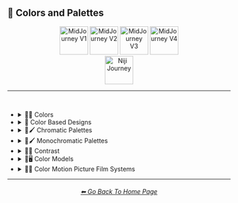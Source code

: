 <h2>🎨 Colors and Palettes</h2>

<div align="center">

[<img src="/Images/Repo_Parts/Buttons/Version_Buttons/button_version_V1_inactive.webp?raw=true" alt="MidJourney V1" height="64" />](/Pages/MJ_V1/Style_Pages/Sphere/Colors_and_Palettes.md)
[<img src="/Images/Repo_Parts/Buttons/Version_Buttons/button_version_V2_active.webp?raw=true" alt="MidJourney V2" height="64" />](/Pages/MJ_V2/Style_Pages/Sphere/Colors_and_Palettes.md)
[<img src="/Images/Repo_Parts/Buttons/Version_Buttons/button_version_V3_inactive.webp?raw=true" alt="MidJourney V3" height="64" />](/Pages/MJ_V3/Style_Pages/Sphere/Colors_and_Palettes.md)
[<img src="/Images/Repo_Parts/Buttons/Version_Buttons/button_version_V4_inactive.webp?raw=true" alt="MidJourney V4" height="64" />](/Pages/MJ_V4/Style_Pages/Just_The_Style/Colors_and_Palettes.md)
<br>
[<img src="/Images/Repo_Parts/Buttons/Version_Buttons/button_version_niji_inactive_full.webp?raw=true" alt="Niji Journey" height="64" />](/Pages/Niji_Journey/Style_Pages/Colors_and_Palettes.md)


</div>

<hr>
<br>


- <details><summary>🎨🔴 Colors</summary><p>

	- <details><summary>🎨🔴 Basic Colors</summary><p><div align="center">

		| White | Black | Brown |
		| :-: | :-: | :-: |
		| <img src="/Images/MJ_V2/MidJourney_Styles_(sphere)/Colors/Basic_Colors/sphere_White.png?raw=true" width="256" /> | <img src="/Images/MJ_V2/MidJourney_Styles_(sphere)/Colors/Basic_Colors/sphere_Black.png?raw=true" width="256" /> | <img src="/Images/MJ_V2/MidJourney_Styles_(sphere)/Colors/Basic_Colors/sphere_Brown.png?raw=true" width="256" /> |
		
		<br>
		
		| Light-Gray | Gray | Dark-Gray |
		| :-: | :-: | :-: |
		| <img src="/Images/MJ_V2/MidJourney_Styles_(sphere)/Colors/Basic_Colors/sphere_Light-Gray.png?raw=true" width="256" /> | <img src="/Images/MJ_V2/MidJourney_Styles_(sphere)/Colors/Basic_Colors/sphere_Gray.png?raw=true" width="256" /> | <img src="/Images/MJ_V2/MidJourney_Styles_(sphere)/Colors/Basic_Colors/sphere_Dark-Gray.png?raw=true" width="256" /> |
		
		<br>
		
		| Maroon | Red | Orange |
		| :-: | :-: | :-: |
		| <img src="/Images/MJ_V2/MidJourney_Styles_(sphere)/Colors/Basic_Colors/sphere_Maroon.png?raw=true" width="256" /> | <img src="/Images/MJ_V2/MidJourney_Styles_(sphere)/Colors/Basic_Colors/sphere_Red.png?raw=true" width="256" /> | <img src="/Images/MJ_V2/MidJourney_Styles_(sphere)/Colors/Basic_Colors/sphere_Orange.png?raw=true" width="256" /> |
		
		<br>
		
		| Yellow | Lime | Green |
		| :-: | :-: | :-: |
		| <img src="/Images/MJ_V2/MidJourney_Styles_(sphere)/Colors/Basic_Colors/sphere_Yellow.png?raw=true" width="256" /> | <img src="/Images/MJ_V2/MidJourney_Styles_(sphere)/Colors/Basic_Colors/sphere_Lime.png?raw=true" width="256" /> | <img src="/Images/MJ_V2/MidJourney_Styles_(sphere)/Colors/Basic_Colors/sphere_Green.png?raw=true" width="256" /> |

		<br>
		
		| Cyan | Teal | Blue |
		| :-: | :-: | :-: |
		| <img src="/Images/MJ_V2/MidJourney_Styles_(sphere)/Colors/Basic_Colors/sphere_Cyan.png?raw=true" width="256" /> | <img src="/Images/MJ_V2/MidJourney_Styles_(sphere)/Colors/Basic_Colors/sphere_Teal.png?raw=true" width="256" /> | <img src="/Images/MJ_V2/MidJourney_Styles_(sphere)/Colors/Basic_Colors/sphere_Blue.png?raw=true" width="256" /> |
		
		<br>
		
		| Indigo | Purple | Violet |
		| :-: | :-: | :-: |
		| <img src="/Images/MJ_V2/MidJourney_Styles_(sphere)/Colors/Basic_Colors/sphere_Indigo.png?raw=true" width="256" /> | <img src="/Images/MJ_V2/MidJourney_Styles_(sphere)/Colors/Basic_Colors/sphere_Purple.png?raw=true" width="256" /> | <img src="/Images/MJ_V2/MidJourney_Styles_(sphere)/Colors/Basic_Colors/sphere_Violet.png?raw=true" width="256" /> |
		
		<br>
		
		| Fuchsia | Magenta | Pink |
		| :-: | :-: | :-: |
		| <img src="/Images/MJ_V2/MidJourney_Styles_(sphere)/Colors/Basic_Colors/sphere_Fuchsia.png?raw=true" width="256" /> | <img src="/Images/MJ_V2/MidJourney_Styles_(sphere)/Colors/Basic_Colors/sphere_Magenta.png?raw=true" width="256" /> | <img src="/Images/MJ_V2/MidJourney_Styles_(sphere)/Colors/Basic_Colors/sphere_Pink.png?raw=true" width="256" /> |

		</div></p></details>


	- <details><summary>🎨🔵 Extended Colors</summary><p><div align="center">

		| Tan | Beige |
		| :-: | :-: |
		| <img src="/Images/MJ_V2/MidJourney_Styles_(sphere)/Colors/Extended_Colors/sphere_Tan.png?raw=true" width="256" /> | <img src="/Images/MJ_V2/MidJourney_Styles_(sphere)/Colors/Extended_Colors/sphere_Beige.png?raw=true" width="256" /> |

		<br>

		| Blush | Scarlet |
		| :-: | :-: |
		| <img src="/Images/MJ_V2/MidJourney_Styles_(sphere)/Wave_14/sphere_Blush.png?raw=true" width="256" /> | <img src="/Images/MJ_V2/MidJourney_Styles_(sphere)/Colors/Extended_Colors/sphere_Scarlet.png?raw=true" width="256" /> |
		
		<br>
		
		| Olive-Green | Chartreuse |
		| :-: | :-: |
		| <img src="/Images/MJ_V2/MidJourney_Styles_(sphere)/Colors/Extended_Colors/sphere_Olive-Green.png?raw=true" width="256" /> | <img src="/Images/MJ_V2/MidJourney_Styles_(sphere)/Colors/Extended_Colors/sphere_Chartreuse.png?raw=true" width="256" /> |
		
		<br>
		
		| Turquoise | Aqua | Azure |
		| :-: | :-: | :-: |
		| <img src="/Images/MJ_V2/MidJourney_Styles_(sphere)/Colors/Extended_Colors/sphere_Turquoise.png?raw=true" width="256" /> | <img src="/Images/MJ_V2/MidJourney_Styles_(sphere)/Colors/Extended_Colors/sphere_Aqua.png?raw=true" width="256" /> | <img src="/Images/MJ_V2/MidJourney_Styles_(sphere)/Colors/Extended_Colors/sphere_Azure.png?raw=true" width="256" /> |

		</div></p></details>


	- <details><summary>🎨⚫ Dark Variations</summary><p><div align="center">

		| Dark-White | Dark-Brown |
		| :-: | :-: |
		| <img src="/Images/MJ_V2/MidJourney_Styles_(sphere)/Colors/Dark_Colors/sphere_Dark-White.png?raw=true" width="256" /> | <img src="/Images/MJ_V2/MidJourney_Styles_(sphere)/Colors/Dark_Colors/sphere_Dark-Brown.png?raw=true" width="256" /> |
		
		<br>
		
		| Dark-Maroon | Dark-Red | Dark-Orange |
		| :-: | :-: | :-: |
		| <img src="/Images/MJ_V2/MidJourney_Styles_(sphere)/Colors/Dark_Colors/sphere_Dark-Maroon.png?raw=true" width="256" /> | <img src="/Images/MJ_V2/MidJourney_Styles_(sphere)/Colors/Dark_Colors/sphere_Dark-Red.png?raw=true" width="256" /> | <img src="/Images/MJ_V2/MidJourney_Styles_(sphere)/Colors/Dark_Colors/sphere_Dark-Orange.png?raw=true" width="256" /> |
		
		<br>
		
		| Dark-Yellow | Dark-Lime | Dark-Green |
		| :-: | :-: | :-: |
		| <img src="/Images/MJ_V2/MidJourney_Styles_(sphere)/Colors/Dark_Colors/sphere_Dark-Yellow.png?raw=true" width="256" /> | <img src="/Images/MJ_V2/MidJourney_Styles_(sphere)/Colors/Dark_Colors/sphere_Dark-Lime.png?raw=true" width="256" /> | <img src="/Images/MJ_V2/MidJourney_Styles_(sphere)/Colors/Dark_Colors/sphere_Dark-Green.png?raw=true" width="256" /> |

		<br>
		
		| Dark-Cyan | Dark-Blue |
		| :-: | :-: |
		| <img src="/Images/MJ_V2/MidJourney_Styles_(sphere)/Colors/Dark_Colors/sphere_Dark-Cyan.png?raw=true" width="256" /> | <img src="/Images/MJ_V2/MidJourney_Styles_(sphere)/Colors/Dark_Colors/sphere_Dark-Blue.png?raw=true" width="256" /> |
		
		<br>
		
		| Dark-Purple | Dark-Magenta | Dark-Pink |
		| :-: | :-: | :-: |
		| <img src="/Images/MJ_V2/MidJourney_Styles_(sphere)/Colors/Dark_Colors/sphere_Dark-Purple.png?raw=true" width="256" /> | <img src="/Images/MJ_V2/MidJourney_Styles_(sphere)/Colors/Dark_Colors/sphere_Dark-Magenta.png?raw=true" width="256" /> | <img src="/Images/MJ_V2/MidJourney_Styles_(sphere)/Colors/Dark_Colors/sphere_Dark-Pink.png?raw=true" width="256" /> |

		</div></p></details>


	- <details><summary>🎨⚪ Light Variations</summary><p><div align="center">

		| Light-Black | Light-Brown |
		| :-: | :-: |
		| <img src="/Images/MJ_V2/MidJourney_Styles_(sphere)/Colors/Light_Colors/sphere_Light-Black.png?raw=true" width="256" /> | <img src="/Images/MJ_V2/MidJourney_Styles_(sphere)/Colors/Light_Colors/sphere_Light-Brown.png?raw=true" width="256" /> |
		
		<br>
		
		| Light-Maroon | Light-Red | Light-Orange |
		| :-: | :-: | :-: |
		| <img src="/Images/MJ_V2/MidJourney_Styles_(sphere)/Colors/Light_Colors/sphere_Light-Maroon.png?raw=true" width="256" /> | <img src="/Images/MJ_V2/MidJourney_Styles_(sphere)/Colors/Light_Colors/sphere_Light-Red.png?raw=true" width="256" /> | <img src="/Images/MJ_V2/MidJourney_Styles_(sphere)/Colors/Light_Colors/sphere_Light-Orange.png?raw=true" width="256" /> |
		
		<br>
		
		| Light-Yellow | Light-Lime | Light-Green |
		| :-: | :-: | :-: |
		| <img src="/Images/MJ_V2/MidJourney_Styles_(sphere)/Colors/Light_Colors/sphere_Light-Yellow.png?raw=true" width="256" /> | <img src="/Images/MJ_V2/MidJourney_Styles_(sphere)/Colors/Light_Colors/sphere_Light-Lime.png?raw=true" width="256" /> | <img src="/Images/MJ_V2/MidJourney_Styles_(sphere)/Colors/Light_Colors/sphere_Light-Green.png?raw=true" width="256" /> |
		
		<br>
		
		| Light-Cyan | Light-Blue |
		| :-: | :-: |
		| <img src="/Images/MJ_V2/MidJourney_Styles_(sphere)/Colors/Light_Colors/sphere_Light-Cyan.png?raw=true" width="256" /> | <img src="/Images/MJ_V2/MidJourney_Styles_(sphere)/Colors/Light_Colors/sphere_Light-Blue.png?raw=true" width="256" /> |
		
		<br>
		
		| Light-Purple | Light-Magenta | Light-Pink |
		| :-: | :-: | :-: |
		| <img src="/Images/MJ_V2/MidJourney_Styles_(sphere)/Colors/Light_Colors/sphere_Light-Purple.png?raw=true" width="256" /> | <img src="/Images/MJ_V2/MidJourney_Styles_(sphere)/Colors/Light_Colors/sphere_Light-Magenta.png?raw=true" width="256" /> | <img src="/Images/MJ_V2/MidJourney_Styles_(sphere)/Colors/Light_Colors/sphere_Light-Pink.png?raw=true" width="256" /> |


		</div></p></details>


	- <details><summary>🎨🔶 Vivid Variations</summary><p><div align="center">

		| Vivid-Brown | Vivid-Maroon | Vivid-Red |
		| :-: | :-: | :-: |
		| <img src="/Images/MJ_V2/MidJourney_Styles_(sphere)/Colors/Vivid_Colors/sphere_Vivid-Brown.png?raw=true" width="256" /> | <img src="/Images/MJ_V2/MidJourney_Styles_(sphere)/Colors/Vivid_Colors/sphere_Vivid-Maroon.png?raw=true" width="256" /> | <img src="/Images/MJ_V2/MidJourney_Styles_(sphere)/Colors/Vivid_Colors/sphere_Vivid-Red.png?raw=true" width="256" /> |
		
		<br>
		
		| Vivid-Orange | Vivid-Yellow | Vivid-Lime |
		| :-: | :-: | :-: |
		| <img src="/Images/MJ_V2/MidJourney_Styles_(sphere)/Colors/Vivid_Colors/sphere_Vivid-Orange.png?raw=true" width="256" /> | <img src="/Images/MJ_V2/MidJourney_Styles_(sphere)/Colors/Vivid_Colors/sphere_Vivid-Yellow.png?raw=true" width="256" /> | <img src="/Images/MJ_V2/MidJourney_Styles_(sphere)/Colors/Vivid_Colors/sphere_Vivid-Lime.png?raw=true" width="256" /> |
		
		<br>
		
		| Vivid-Green | Vivid-Cyan | Vivid-Blue |
		| :-: | :-: | :-: |
		| <img src="/Images/MJ_V2/MidJourney_Styles_(sphere)/Colors/Vivid_Colors/sphere_Vivid-Green.png?raw=true" width="256" /> | <img src="/Images/MJ_V2/MidJourney_Styles_(sphere)/Colors/Vivid_Colors/sphere_Vivid-Cyan.png?raw=true" width="256" /> | <img src="/Images/MJ_V2/MidJourney_Styles_(sphere)/Colors/Vivid_Colors/sphere_Vivid-Blue.png?raw=true" width="256" /> |
		
		<br>
		
		| Vivid-Purple | Vivid-Magenta | Vivid-Pink |
		| :-: | :-: | :-: |
		| <img src="/Images/MJ_V2/MidJourney_Styles_(sphere)/Colors/Vivid_Colors/sphere_Vivid-Purple.png?raw=true" width="256" /> | <img src="/Images/MJ_V2/MidJourney_Styles_(sphere)/Colors/Vivid_Colors/sphere_Vivid-Magenta.png?raw=true" width="256" /> | <img src="/Images/MJ_V2/MidJourney_Styles_(sphere)/Colors/Vivid_Colors/sphere_Vivid-Pink.png?raw=true" width="256" /> |

		</div></p></details>

  </p></details>


- <details><summary>🎨 Color Based Designs</summary><p><div align="center">

	| Color | Colorized | Color Wheel |
	| :-: | :-: | :-: |
	| <img src="/Images/MJ_V2/MidJourney_Styles_(sphere)/Wave_13/sphere_Color.png?raw=true" width="256" /> | <img src="/Images/MJ_V2/MidJourney_Styles_(sphere)/sphere_Colorized.png?raw=true" width="256" /> | <img src="/Images/MJ_V2/MidJourney_Styles_(sphere)/Wave_9/sphere_Color_Wheel.png?raw=true" width="256" /> |

	<br>

	| Hue | Tone | Value |
	| :-: | :-: | :-: |
	| <img src="/Images/MJ_V2/MidJourney_Styles_(sphere)/Wave_9/sphere_Hue.png?raw=true" width="256" /> | <img src="/Images/MJ_V2/MidJourney_Styles_(sphere)/Wave_14/sphere_Tone.png?raw=true" width="256" /> | <img src="/Images/MJ_V2/MidJourney_Styles_(sphere)/Wave_14/sphere_Value.png?raw=true" width="256" /> |

	<br>

	| Gradient | Vibrance | Vivid |
	| :-: | :-: | :-: |
	| <img src="/Images/MJ_V2/MidJourney_Styles_(sphere)/sphere_gradient.png?raw=true" width="256" /> | <img src="/Images/MJ_V2/MidJourney_Styles_(sphere)/sphere_vibrance.png?raw=true" width="256" /> | <img src="/Images/MJ_V2/MidJourney_Styles_(sphere)/Wave_13/sphere_Vivid.png?raw=true" width="256" /> |

	<br>
	
	| Spectrum | Pigment | Variegated |
	| :-: | :-: | :-: |
	| <img src="/Images/MJ_V2/MidJourney_Styles_(sphere)/sphere_Spectrum.png?raw=true" width="256" /> | <img src="/Images/MJ_V2/MidJourney_Styles_(sphere)/Wave_9/sphere_Pigment.png?raw=true" width="256" /> | <img src="/Images/MJ_V2/MidJourney_Styles_(sphere)/Wave_14/sphere_Variegated.png?raw=true" width="256" /> |

	<br>
	
	| Purity | Pure |
	| :-: | :-: |
	| <img src="/Images/MJ_V2/MidJourney_Styles_(sphere)/sphere_Purity.png?raw=true" width="256" /> | <img src="/Images/MJ_V2/MidJourney_Styles_(sphere)/Wave_9/sphere_Pure.png?raw=true" width="256" /> |

	<br>
	
	| Faded Colors | Faded |
	| :-: | :-: |
	| <img src="/Images/MJ_V2/MidJourney_Styles_(sphere)/Wave_14/sphere_Faded_Colors.png?raw=true" width="256" /> | <img src="/Images/MJ_V2/MidJourney_Styles_(sphere)/Wave_14/sphere_Faded.png?raw=true" width="256" /> |

	<br>
	
	| Autochrome | EnChroma |
	| :-: | :-: |
	| <img src="/Images/MJ_V2/MidJourney_Styles_(sphere)/Wave_14/sphere_Autochrome.png?raw=true" width="256" /> | <img src="/Images/MJ_V2/MidJourney_Styles_(sphere)/Wave_14/sphere_EnChroma.png?raw=true" width="256" /> |

  </p></details>


- <details><summary>🎨🖌 Chromatic Palettes</summary><p><div align="center">

	| Palette | Color Palette |
	| :-: | :-: |
	| <img src="/Images/MJ_V2/MidJourney_Styles_(sphere)/Wave_13/sphere_Palette.png?raw=true" width="256" /> | <img src="/Images/MJ_V2/MidJourney_Styles_(sphere)/Wave_13/sphere_Color_Palette.png?raw=true" width="256" /> |

	<br>

	| Warm Color Palette | Cool Color Palette | Inverted Colors |
	| :-: | :-: | :-: |
	| <img src="/Images/MJ_V2/MidJourney_Styles_(sphere)/sphere_warmcolorpalette.png?raw=true" width="256" /> | <img src="/Images/MJ_V2/MidJourney_Styles_(sphere)/sphere_coolcolorpalette.png?raw=true" width="256" /> | <img src="/Images/MJ_V2/MidJourney_Styles_(sphere)/sphere_Inverted_Colors.png?raw=true" width="256" /> |
	
	<br>
	
	| Colorful | Multicolored | Rainbow |
	| :-: | :-: | :-: |
	| <img src="/Images/MJ_V2/MidJourney_Styles_(sphere)/sphere_colorful.png?raw=true" width="256" /> | <img src="/Images/MJ_V2/MidJourney_Styles_(sphere)/Wave_12/sphere_Multicolored.png?raw=true" width="256" /> | <img src="/Images/MJ_V2/MidJourney_Styles_(sphere)/sphere_Rainbow.png?raw=true" width="256" /> |

	<br>

	| Spectral Color |
	| :-: |
	| <img src="/Images/MJ_V2/MidJourney_Styles_(sphere)/sphere_SpectralColor.png?raw=true" width="256" /> |
	
	<br>
	
	| Vibrant |
	| :-: |
	| <img src="/Images/MJ_V2/MidJourney_Styles_(sphere)/Wave_11/sphere_Vibrant.png?raw=true" width="256" /> |

	<br>
	
	| Chroma | Dichromatism | Tetrachromacy |
	| :-: | :-: | :-: |
	| <img src="/Images/MJ_V2/MidJourney_Styles_(sphere)/sphere_Chroma.png?raw=true" width="256" /> | <img src="/Images/MJ_V2/MidJourney_Styles_(sphere)/sphere_Dichromatism.png?raw=true" width="256" /> | <img src="/Images/MJ_V2/MidJourney_Styles_(sphere)/sphere_Tetrachromacy.png?raw=true" width="256" /> |
	
	<br>

	| Saturated | High Saturation | Low Saturation |
	| :-: | :-: | :-: |
	| <img src="/Images/MJ_V2/MidJourney_Styles_(sphere)/sphere_Saturated.png?raw=true" width="256" /> | <img src="/Images/MJ_V2/MidJourney_Styles_(sphere)/Wave_10/sphere_High_Saturation.png?raw=true" width="256" /> | <img src="/Images/MJ_V2/MidJourney_Styles_(sphere)/Wave_10/sphere_Low_Saturation.png?raw=true" width="256" /> |

	<br>

	| Neon | Electric Colors |
	| :-: | :-: |
	| <img src="/Images/MJ_V2/MidJourney_Styles_(sphere)/sphere_neon.png?raw=true" width="256" /> | <img src="/Images/MJ_V2/MidJourney_Styles_(sphere)/sphere_Electric_Colors.png?raw=true" width="256" /> |

	<br>
	
	| Complimentary-Colors | Split-Complementary-Colors | Supplementary-Colors |
	| :-: | :-: | :-: |
	| <img src="/Images/MJ_V2/MidJourney_Styles_(sphere)/sphere_Complimentary-Colors.png?raw=true" width="256" /> | <img src="/Images/MJ_V2/MidJourney_Styles_(sphere)/sphere_Split-Complementary-Colors.png?raw=true" width="256" /> | <img src="/Images/MJ_V2/MidJourney_Styles_(sphere)/sphere_Supplementary-Colors.png?raw=true" width="256" /> |
	
	<br>
	
	| Analogous-Colors | Triadic-Colors | Tetradic-Colors |
	| :-: | :-: | :-: |
	| <img src="/Images/MJ_V2/MidJourney_Styles_(sphere)/sphere_Analogous-Colors.png?raw=true" width="256" /> | <img src="/Images/MJ_V2/MidJourney_Styles_(sphere)/sphere_Triadic-Colors.png?raw=true" width="256" /> | <img src="/Images/MJ_V2/MidJourney_Styles_(sphere)/sphere_Tetradic-Colors.png?raw=true" width="256" /> |
	
	<br>
	
	| Polychromatic-Colors | Tonal Colors |
	| :-: | :-: |
	| <img src="/Images/MJ_V2/MidJourney_Styles_(sphere)/sphere_Polychromatic-Colors.png?raw=true" width="256" /> | <img src="/Images/MJ_V2/MidJourney_Styles_(sphere)/sphere_tonalcolors.png?raw=true" width="256" /> |

	<br>
	
	| Light | Light Mode |
	| :-: | :-: |
	| <img src="/Images/MJ_V2/MidJourney_Styles_(sphere)/sphere_light.png?raw=true" width="256" /> | <img src="/Images/MJ_V2/MidJourney_Styles_(sphere)/sphere_LightMode.png?raw=true" width="256" /> |

	<br>
	
	| Dark | Dark Mode |
	| :-: | :-: |
	| <img src="/Images/MJ_V2/MidJourney_Styles_(sphere)/sphere_dark.png?raw=true" width="256" /> | <img src="/Images/MJ_V2/MidJourney_Styles_(sphere)/sphere_DarkMode.png?raw=true" width="256" /> |

	<br>
	
	| Tones of Black | Tones of Black in Background | Light Blue Background |
	| :-: | :-: | :-: |
	| <img src="/Images/MJ_V2/MidJourney_Styles_(sphere)/sphere_tonesofblack.png?raw=true" width="256" /> | <img src="/Images/MJ_V2/MidJourney_Styles_(sphere)/sphere_tonesofblackinbackground.png?raw=true" width="256" /> | <img src="/Images/MJ_V2/MidJourney_Styles_(sphere)/sphere_LightBlueBackground.png?raw=true" width="256" /> |

	<br>
	
	| Light Blue Foreground |
	| :-: |
	| <img src="/Images/MJ_V2/MidJourney_Styles_(sphere)/sphere_LightBlueForeground.png?raw=true" width="256" /> |

  </div></p></details>


- <details><summary>🎨🖌 Monochromatic Palettes</summary><p><div align="center">

	| Monochromatic | Monochrome | Black and White |
	| :-: | :-: | :-: |
	| <img src="/Images/MJ_V2/MidJourney_Styles_(sphere)/Wave_13/sphere_Monochromatic.png?raw=true" width="256" /> | <img src="/Images/MJ_V2/MidJourney_Styles_(sphere)/sphere_Monochrome.png?raw=true" width="256" /> | <img src="/Images/MJ_V2/MidJourney_Styles_(sphere)/sphere_blackandwhite.png?raw=true" width="256" /> |
	
	<br>
	
	| Desaturated | Sepia |
	| :-: | :-: |
	| <img src="/Images/MJ_V2/MidJourney_Styles_(sphere)/sphere_Desaturated.png?raw=true" width="256" /> | <img src="/Images/MJ_V2/MidJourney_Styles_(sphere)/sphere_sepia.png?raw=true" width="256" /> |

	<br>
	
	| Cyanopsia |
	| :-: |
	| <img src="/Images/MJ_V2/MidJourney_Styles_(sphere)/Wave_11/sphere_Cyanopsia.png?raw=true" width="256" /> |

	</div></p></details>


- <details><summary>🎨🔲 Contrast</summary><p><div align="center">

	| Contrast |
	| :-: |
	| <img src="/Images/MJ_V2/MidJourney_Styles_(sphere)/Wave_13/sphere_Contrast.png?raw=true" width="256" /> |
	
	<br>

	| High Contrast | Low Contrast |
	| :-: | :-: |
	| <img src="/Images/MJ_V2/MidJourney_Styles_(sphere)/sphere_highcontrast.png?raw=true" width="256" /> | <img src="/Images/MJ_V2/MidJourney_Styles_(sphere)/sphere_lowcontrast.png?raw=true" width="256" /> | 

	</div></p></details>


- <details><summary>🎨🖥 Color Models</summary><p><div align="center">

	| Color Model |
	| :-: |
	| <img src="/Images/MJ_V2/MidJourney_Styles_(sphere)/Wave_13/sphere_Color_Model.png?raw=true" width="256" /> |
	
	<br>

	| RGB | scRGB | CMYK |
	| :-: | :-: | :-: |
	| <img src="/Images/MJ_V2/MidJourney_Styles_(sphere)/sphere_RGB.png?raw=true" width="256" /> | <img src="/Images/MJ_V2/MidJourney_Styles_(sphere)/sphere_scRGB.png?raw=true" width="256" /> | <img src="/Images/MJ_V2/MidJourney_Styles_(sphere)/sphere_CMYK.png?raw=true" width="256" /> |
	
	<br>

	| HSV | HSL | HCL |
	| :-: | :-: | :-: |
	| <img src="/Images/MJ_V2/MidJourney_Styles_(sphere)/sphere_HSV.png?raw=true" width="256" /> | <img src="/Images/MJ_V2/MidJourney_Styles_(sphere)/sphere_HSL.png?raw=true" width="256" /> | <img src="/Images/MJ_V2/MidJourney_Styles_(sphere)/sphere_HCL.png?raw=true" width="256" /> |
	
	<br>

	| VGA | EGA | CGA |
	| :-: | :-: | :-: |
	| <img src="/Images/MJ_V2/MidJourney_Styles_(sphere)/sphere_VGA.png?raw=true" width="256" /> | <img src="/Images/MJ_V2/MidJourney_Styles_(sphere)/sphere_EGA.png?raw=true" width="256" /> | <img src="/Images/MJ_V2/MidJourney_Styles_(sphere)/sphere_CGA.png?raw=true" width="256" /> | 
	
	<br>
	
	| HDR | sRGB | DCI-P3 |
	| :-: | :-: | :-: |
	| <img src="/Images/MJ_V2/MidJourney_Styles_(sphere)/sphere_HDR.png?raw=true" width="256" /> | <img src="/Images/MJ_V2/MidJourney_Styles_(sphere)/sphere_sRGB.png?raw=true" width="256" /> | <img src="/Images/MJ_V2/MidJourney_Styles_(sphere)/sphere_DCI-P3.png?raw=true" width="256" /> |
	
	<br>
	
	| Adobe RGB | ProPhoto RGB | Pantone |
	| :-: | :-: | :-: |
	| <img src="/Images/MJ_V2/MidJourney_Styles_(sphere)/sphere_AdobeRGB.png?raw=true" width="256" /> | <img src="/Images/MJ_V2/MidJourney_Styles_(sphere)/sphere_ProPhotoRGB.png?raw=true" width="256" /> | <img src="/Images/MJ_V2/MidJourney_Styles_(sphere)/sphere_Pantone.png?raw=true" width="256" /> |

	<br>
	
	| YCbCr | YPbPr | Coloroid |
	| :-: | :-: | :-: |
	| <img src="/Images/MJ_V2/MidJourney_Styles_(sphere)/sphere_YCbCr.png?raw=true" width="256" /> | <img src="/Images/MJ_V2/MidJourney_Styles_(sphere)/sphere_YPbPr.png?raw=true" width="256" /> | <img src="/Images/MJ_V2/MidJourney_Styles_(sphere)/sphere_Coloroid.png?raw=true" width="256" /> |

	</div></p></details>


- <details><summary>🎨🎥 Color Motion Picture Film Systems</summary><p><div align="center">

	| Technicolor | Kinemacolor |
	| :-: | :-: |
	| <img src="/Images/MJ_V2/MidJourney_Styles_(sphere)/sphere_technicolor.png?raw=true" width="256" /> | <img src="/Images/MJ_V2/MidJourney_Styles_(sphere)/sphere_Kinemacolor.png?raw=true" width="256" /> | 
	
	<br>
	
	| Kodachrome | Cinecolor | Agfacolor |
	| :-: | :-: | :-: |
	| <img src="/Images/MJ_V2/MidJourney_Styles_(sphere)/sphere_Kodachrome.png?raw=true" width="256" /> | <img src="/Images/MJ_V2/MidJourney_Styles_(sphere)/sphere_Cinecolor.png?raw=true" width="256" /> | <img src="/Images/MJ_V2/MidJourney_Styles_(sphere)/sphere_Agfacolor.png?raw=true" width="256" /> | 

	</div></p></details>


<hr><!--------------->
<div align="center">
<h6><a href="https://github.com/willwulfken/MidJourney-Styles-and-Keywords-Reference/blob/main/README.md">⬅ Go Back To Home Page</a></h6>
</div>